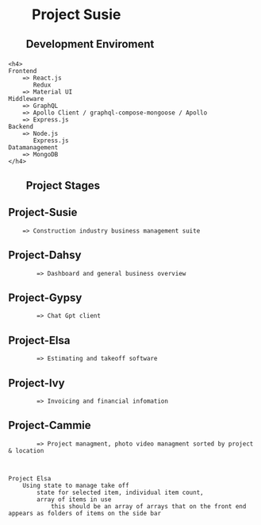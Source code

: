 <h1>
<ul><b>Project Susie</b></ul>
</h1>

<h2>
<ul><b>Development Enviroment</b></ul>
</h2>

    <h4>
    Frontend
        => React.js
           Redux
        => Material UI
    Middleware
        => GraphQL
        => Apollo Client / graphql-compose-mongoose / Apollo
        => Express.js
    Backend
        => Node.js
           Express.js
    Datamanagement
        => MongoDB
    </h4>

<h2>
<ul><b>Project Stages</b></ul>
</h2>

## **Project-Susie**

        => Construction industry business management suite

## Project-Dahsy

            => Dashboard and general business overview

## Project-Gypsy

            => Chat Gpt client

## Project-Elsa

            => Estimating and takeoff software

## Project-Ivy

            => Invoicing and financial infomation

## Project-Cammie

            => Project managment, photo video managment sorted by project & location



    Project Elsa
        Using state to manage take off
            state for selected item, individual item count,
            array of items in use
                this should be an array of arrays that on the front end appears as folders of items on the side bar
